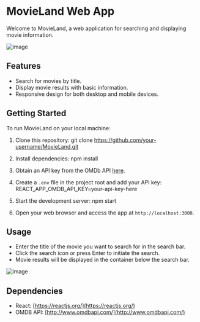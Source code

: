 # MovieLand Web App

Welcome to MovieLand, a web application for searching and displaying movie information.

![image](https://github.com/Prateesh-Sulikeri/MovieLand/assets/106986640/790f725e-d782-4de7-ae27-ae8a7f6e1ada)

## Features

- Search for movies by title.
- Display movie results with basic information.
- Responsive design for both desktop and mobile devices.

## Getting Started

To run MovieLand on your local machine:

1. Clone this repository:
  git clone https://github.com/your-username/MovieLand.git

2. Install dependencies:
  npm install

3. Obtain an API key from the OMDb API [here](http://www.omdbapi.com/apikey.aspx).

4. Create a `.env` file in the project root and add your API key:
  REACT_APP_OMDB_API_KEY=your-api-key-here

5. Start the development server:
  npm start


6. Open your web browser and access the app at `http://localhost:3000`.

## Usage

- Enter the title of the movie you want to search for in the search bar.
- Click the search icon or press Enter to initiate the search.
- Movie results will be displayed in the container below the search bar.

![image](https://github.com/Prateesh-Sulikeri/MovieLand/assets/106986640/c6f7b09d-d2de-4667-afc8-7eaafed70fe4)


## Dependencies

- React: [https://reactjs.org/](https://reactjs.org/)
- OMDB API: [http://www.omdbapi.com/](http://www.omdbapi.com/)

